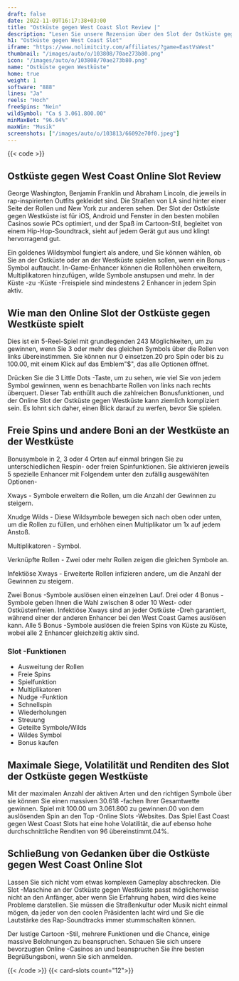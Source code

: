 ```yaml
---
draft: false
date: 2022-11-09T16:17:38+03:00
title: "Ostküste gegen West Coast Slot Review |"
description: "Lesen Sie unsere Rezension über den Slot der Ostküste gegen West Coast Online."
h1: "Ostküste gegen West Coast Slot"
iframe: "https://www.nolimitcity.com/affiliates/?game=EastVsWest"
thumbnail: "/images/auto/o/103808/70ae273b80.png"
icon: "/images/auto/o/103808/70ae273b80.png"
name: "Ostküste gegen Westküste"
home: true
weight: 1
software: "888"
lines: "Ja"
reels: "Hoch"
freeSpins: "Nein"
wildSymbol: "Ca $ 3.061.800.00"
minMaxBet: "96.04%"
maxWin: "Musik"
screenshots: ["/images/auto/o/103813/66092e70f0.jpeg"]
---
```


{{< code >}}<h2>Ostküste gegen West Coast Online Slot Review</h2><p>George Washington, Benjamin Franklin und Abraham Lincoln, die jeweils in rap-inspirierten Outfits gekleidet sind. Die Straßen von LA sind hinter einer Seite der Rollen und New York zur anderen sehen. Der Slot der Ostküste gegen Westküste ist für iOS, Android und Fenster in den besten mobilen Casinos sowie PCs optimiert, und der Spaß im Cartoon-Stil, begleitet von einem Hip-Hop-Soundtrack, sieht auf jedem Gerät gut aus und klingt hervorragend gut.</p><p>Ein goldenes Wildsymbol fungiert als andere, und Sie können wählen, ob Sie an der Ostküste oder an der Westküste spielen sollen, wenn ein Bonus -Symbol auftaucht. In-Game-Enhancer können die Rollenhöhen erweitern, Multiplikatoren hinzufügen, wilde Symbole anstupsen und mehr. In der Küste -zu -Küste -Freispiele sind mindestens 2 Enhancer in jedem Spin aktiv.</p><h2>Wie man den Online Slot der Ostküste gegen Westküste spielt</h2><p>Dies ist ein 5-Reel-Spiel mit grundlegenden 243 Möglichkeiten, um zu gewinnen, wenn Sie 3 oder mehr des gleichen Symbols über die Rollen von links übereinstimmen. Sie können nur 0 einsetzen.20 pro Spin oder bis zu 100.00, mit einem Klick auf das Emblem"$", das alle Optionen öffnet.</p><p>Drücken Sie die 3 Little Dots -Taste, um zu sehen, wie viel Sie von jedem Symbol gewinnen, wenn es benachbarte Rollen von links nach rechts überquert. Dieser Tab enthüllt auch die zahlreichen Bonusfunktionen, und der Online Slot der Ostküste gegen Westküste kann ziemlich kompliziert sein. Es lohnt sich daher, einen Blick darauf zu werfen, bevor Sie spielen.</p><h2>Freie Spins und andere Boni an der Westküste an der Westküste</h2><p>Bonusymbole in 2, 3 oder 4 Orten auf einmal bringen Sie zu unterschiedlichen Respin- oder freien Spinfunktionen. Sie aktivieren jeweils 5 spezielle Enhancer mit Folgendem unter den zufällig ausgewählten Optionen-</p><p>Xways - Symbole erweitern die Rollen, um die Anzahl der Gewinnen zu steigern.</p><p>Xnudge Wilds - Diese Wildsymbole bewegen sich nach oben oder unten, um die Rollen zu füllen, und erhöhen einen Multiplikator um 1x auf jedem Anstoß.</p><p>Multiplikatoren - Symbol.</p><p>Verknüpfte Rollen - Zwei oder mehr Rollen zeigen die gleichen Symbole an.</p><p>Infektiöse Xways - Erweiterte Rollen infizieren andere, um die Anzahl der Gewinnen zu steigern.</p><p>Zwei Bonus -Symbole auslösen einen einzelnen Lauf. Drei oder 4 Bonus -Symbole geben Ihnen die Wahl zwischen 8 oder 10 West- oder Ostküstenfreien. Infektiöse Xways sind an jeder Ostküste -Dreh garantiert, während einer der anderen Enhancer bei den West Coast Games auslösen kann. Alle 5 Bonus -Symbole auslösen die freien Spins von Küste zu Küste, wobei alle 2 Enhancer gleichzeitig aktiv sind.</p><h3>
Slot -Funktionen</h3><ul>
<li></span>
Ausweitung der Rollen</li>
<li></span>
Freie Spins</li>
<li></span>
Spielfunktion</li>
<li></span>
Multiplikatoren</li>
<li></span>
Nudge -Funktion</li>
<li></span>
Schnellspin</li>
<li></span>
Wiederholungen</li>
<li></span>
Streuung</li>
<li></span>
Geteilte Symbole/Wilds</li>
<li></span>
Wildes Symbol</li>
<li></span>
Bonus kaufen</li></ul><h2>Maximale Siege, Volatilität und Renditen des Slot der Ostküste gegen Westküste</h2><p>Mit der maximalen Anzahl der aktiven Arten und den richtigen Symbole über sie können Sie einen massiven 30.618 -fachen Ihrer Gesamtwette gewinnen. Spiel mit 100.00 um 3.061.800 zu gewinnen.00 von dem auslösenden Spin an den Top -Online Slots -Websites. Das Spiel East Coast gegen West Coast Slots hat eine hohe Volatilität, die auf ebenso hohe durchschnittliche Renditen von 96 übereinstimmt.04%.</p><h2>Schließung von Gedanken über die Ostküste gegen West Coast Online Slot</h2><p>Lassen Sie sich nicht vom etwas komplexen Gameplay abschrecken. Die Slot -Maschine an der Ostküste gegen Westküste passt möglicherweise nicht an den Anfänger, aber wenn Sie Erfahrung haben, wird dies keine Probleme darstellen. Sie müssen die Straßenkultur oder Musik nicht einmal mögen, da jeder von den coolen Präsidenten lacht wird und Sie die Lautstärke des Rap-Soundtracks immer stummschalten können.</p><p>Der lustige Cartoon -Stil, mehrere Funktionen und die Chance, einige massive Belohnungen zu beanspruchen. Schauen Sie sich unsere bevorzugten Online -Casinos an und beanspruchen Sie ihre besten Begrüßungsboni, wenn Sie sich anmelden.</p>{{< /code >}}
{{< card-slots count="12">}}